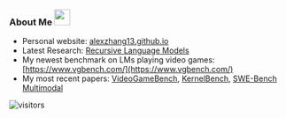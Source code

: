### About Me <img src="https://github.com/TheDudeThatCode/TheDudeThatCode/blob/master/Assets/Hi.gif" width="29px">
* Personal website: [alexzhang13.github.io](http://alexzhang13.github.io) </br>
* Latest Research: [Recursive Language Models](https://alexzhang13.github.io/blog/2025/rlm/) </br>
* My newest benchmark on LMs playing video games: [https://www.vgbench.com/](https://www.vgbench.com/) </br>
* My most recent papers: [VideoGameBench](https://arxiv.org/abs/2505.18134), [KernelBench](https://arxiv.org/abs/2502.10517), [SWE-Bench Multimodal](https://www.swebench.com/multimodal.html) </br>

![visitors](https://visitor-badge.laobi.icu/badge?page_id=alexzhang13.alexzhang13)
